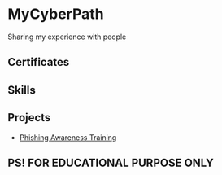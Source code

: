 # MyCyberPath
Sharing my experience with people

## Certificates

## Skills

## Projects 
- <a href="https://github.com/Ner0on/cyberPath/tree/main/01-Phishing-Awareness-Training"> Phishing Awareness Training </a> 



## PS! FOR EDUCATIONAL PURPOSE ONLY

